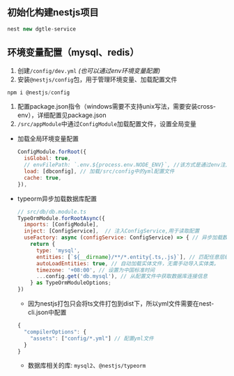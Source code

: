 ## 初始化构建nestjs项目
  ```javascript
  nest new dgtle-service
  ```

## 环境变量配置（mysql、redis）
1. 创建`/config/dev.yml` *(也可以通过env环境变量配置)*
2. 安装`@nestjs/config`包，用于管理环境变量、加载配置文件

  ```javascript
  npm i @nestjs/config
  ```
1. 配置package.json指令（windows需要不支持unix写法，需要安装cross-env），详细配置见package.json
2. `/src/appModule`中通过`ConfigModule`加载配置文件，设置全局变量
  - 加载全局环境变量配置
    ```javascript
    ConfigModule.forRoot({
      isGlobal: true,
      // envFilePath: `.env.${process.env.NODE_ENV}`, //该方式是通过env注入环境变量
      load: [dbconfig], // 加载/src/config中的yml配置文件
      cache: true,
    }),
    ```
  - typeorm异步加载数据库配置
    ```javascript
    // src/db/db.module.ts
    TypeOrmModule.forRootAsync({
      imports: [ConfigModule],
      inject: [ConfigService],  // 注入ConfigService,用于读取配置
      useFactory: async (configService: ConfigService) => { // 异步加载数据库配置
        return {
          type: 'mysql',
          entities: [`${__dirname}/**/*.entity{.ts,.js}`], // 匹配任意层级下的所有实体文件 **/*.entity{.ts,.js} 表示匹配所有以 .ts 或 .js 结尾的文件。
          autoLoadEntities: true, // 自动加载实体文件，无需手动导入实体类。
          timezone: '+08:00', // 设置为中国标准时间
          ...config.get('db.mysql'), // 从配置文件中获取数据库连接信息
        } as TypeOrmModuleOptions;
    })
    ```
    - 因为nestjs打包只会将ts文件打包到dist下，所以yml文件需要在nest-cli.json中配置
    ```javascript
    {
      "compilerOptions": {
        "assets": ["config/*.yml"] // 配置yml文件
      }
    }
    ```
    - 数据库相关的库: `mysql2`、`@nestjs/typeorm`
